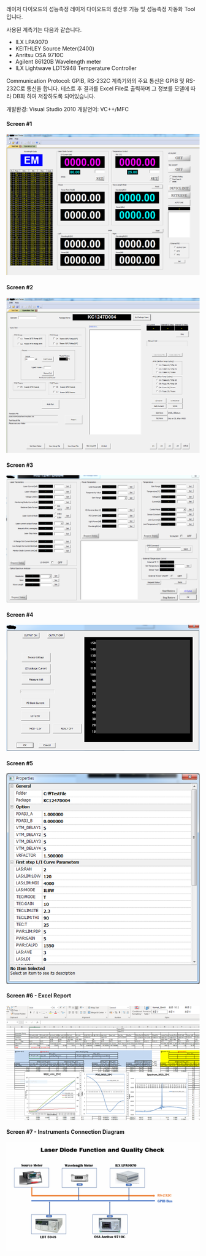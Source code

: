 레이저 다이오드의 성능측정
레이저 다이오드의 생산후 기능 및 성능측정 자동화 Tool입니다.

사용된 계측기는 다음과 같습니다.
* ILX LPA9070
* KEITHLEY Source Meter(2400)
* Anritsu OSA 9710C
* Agilent 86120B Wavelength meter
* ILX Lightwave LDT5948 Temperature Controller

Communication Protocol: GPIB, RS-232C
계측기와의 주요 통신은 GPIB 및 RS-232C로 통신을 합니다.
테스트 후 결과를 Excel File로 출력하며 그 정보를 모델에 
따라 DB화 하여 저장하도록 되어있습니다.

개발환경: Visual Studio 2010
개발언어: VC++/MFC

#### Screen #1 ####
![Software Screen1](/images/Gui-c1.PNG)
#### Screen #2 ####
![Software Screen2](/images/Gui-c2.PNG)
#### Screen #3 ####
![Software Screen3](/images/Gui-c3.PNG)
#### Screen #4 ####
![Software Screen4](/images/Gui-c4.PNG)
#### Screen #5 ####
![Software Screen5](/images/Gui-c5.PNG)
#### Screen #6 - Excel Report ####
![Software Screen6](/images/excelReport.PNG)
#### Screen #7 - Instruments Connection Diagram ####
![Software Screen6](/images/LD-SigLine.png)
